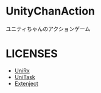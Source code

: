 # UnityChanAction
ユニティちゃんのアクションゲーム

# LICENSES

- [UniRx](https://github.com/neuecc/UniRx)
- [UniTask](https://github.com/Cysharp/UniTask)
- [Extenject](https://github.com/starikcetin/Extenject)
